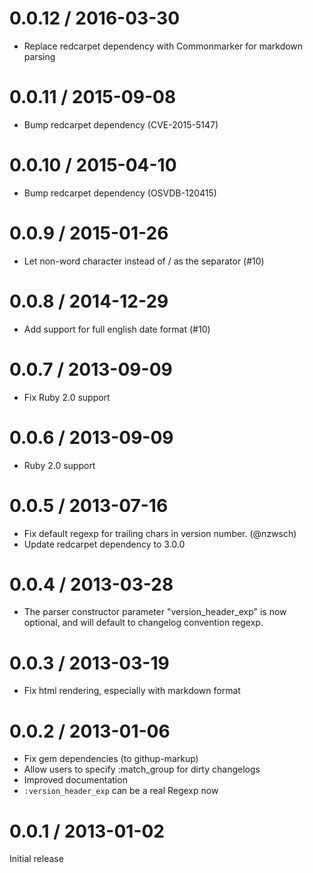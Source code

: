 # 0.0.12 / 2016-03-30

* Replace redcarpet dependency with Commonmarker for markdown parsing

# 0.0.11 / 2015-09-08

* Bump redcarpet dependency (CVE-2015-5147)

# 0.0.10 / 2015-04-10

* Bump redcarpet dependency (OSVDB-120415)

# 0.0.9 / 2015-01-26

* Let non-word character instead of \/ as the separator (#10)

# 0.0.8 / 2014-12-29

* Add support for full english date format (#10)

# 0.0.7 / 2013-09-09

* Fix Ruby 2.0 support

# 0.0.6 / 2013-09-09

* Ruby 2.0 support

# 0.0.5 / 2013-07-16

* Fix default regexp for trailing chars in version number. (@nzwsch)
* Update redcarpet dependency to 3.0.0

# 0.0.4 / 2013-03-28

* The parser constructor parameter "version_header_exp" is now optional, and will default to changelog convention regexp.

# 0.0.3 / 2013-03-19

* Fix html rendering, especially with markdown format

# 0.0.2 / 2013-01-06

* Fix gem dependencies (to githup-markup)
* Allow users to specify :match_group for dirty changelogs
* Improved documentation
* ```:version_header_exp``` can be a real Regexp now

# 0.0.1 / 2013-01-02

Initial release
